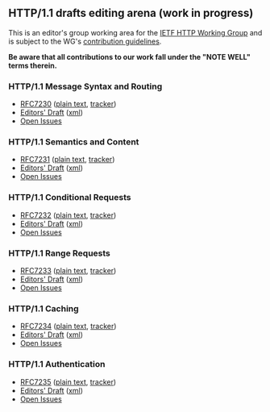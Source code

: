 ## HTTP/1.1 drafts editing arena (work in progress)

This is an editor's group working area for the
[IETF HTTP Working Group](https://httpwg.github.io/) and is subject to
the WG's [contribution guidelines](CONTRIBUTING.md).

**Be aware that all contributions to our work fall under the "NOTE WELL" terms therein.**

### HTTP/1.1 Message Syntax and Routing

* [RFC7230](http://httpwg.org/specs/rfc7230.html) ([plain text](https://www.rfc-editor.org/rfc/rfc7230.txt), [tracker](https://datatracker.ietf.org/doc/rfc7230/))
* [Editors' Draft](https://dwid-org.github.io/http11ter/p1-messaging.html) ([xml](https://dwid-org.github.io/http11ter/p1-messaging.xml))
* [Open Issues](https://github.com/httpwg/http11bis/issues)

### HTTP/1.1 Semantics and Content

* [RFC7231](http://httpwg.org/specs/rfc7231.html) ([plain text](https://www.rfc-editor.org/rfc/rfc7231.txt), [tracker](https://datatracker.ietf.org/doc/rfc7231/))
* [Editors' Draft](https://dwid-org.github.io/http11ter/p2-semantics.html) ([xml](https://dwid-org.github.io/http11ter/p2-semantics.xml))
* [Open Issues](https://github.com/httpwg/http11bis/issues)

### HTTP/1.1 Conditional Requests

* [RFC7232](http://httpwg.org/specs/rfc7232.html) ([plain text](https://www.rfc-editor.org/rfc/rfc7232.txt), [tracker](https://datatracker.ietf.org/doc/rfc7232/))
* [Editors' Draft](https://dwid-org.github.io/http11ter/p4-conditional.html) ([xml](https://dwid-org.github.io/http11ter/p4-conditional.xml))
* [Open Issues](https://github.com/httpwg/http11bis/issues)

### HTTP/1.1 Range Requests

* [RFC7233](http://httpwg.org/specs/rfc7233.html) ([plain text](https://www.rfc-editor.org/rfc/rfc7233.txt), [tracker](https://datatracker.ietf.org/doc/rfc7233/))
* [Editors' Draft](https://dwid-org.github.io/http11ter/p5-range.html) ([xml](https://dwid-org.github.io/http11ter/p5-range.xml))
* [Open Issues](https://github.com/httpwg/http11bis/issues)

### HTTP/1.1 Caching

* [RFC7234](http://httpwg.org/specs/rfc7234.html) ([plain text](https://www.rfc-editor.org/rfc/rfc7234.txt), [tracker](https://datatracker.ietf.org/doc/rfc7234/))
* [Editors' Draft](https://dwid-org.github.io/http11ter/p6-cache.html) ([xml](https://dwid-org.github.io/http11ter/p6-cache.xml))
* [Open Issues](https://github.com/httpwg/http11bis/issues)

### HTTP/1.1 Authentication

* [RFC7235](http://httpwg.org/specs/rfc7235.html) ([plain text](https://www.rfc-editor.org/rfc/rfc7235.txt), [tracker](https://datatracker.ietf.org/doc/rfc7235/))
* [Editors' Draft](https://dwid-org.github.io/http11ter/p7-auth.html) ([xml](https://dwid-org.github.io/http11ter/p7-auth.xml))
* [Open Issues](https://github.com/httpwg/http11bis/issues)

